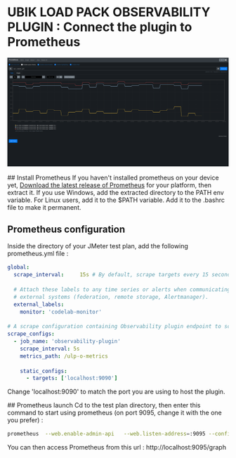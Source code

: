 # UBIK LOAD PACK OBSERVABILITY PLUGIN : Connect the plugin to Prometheus
![Legende](images/Prometheus.png)

## Install Prometheus
If you haven't installed prometheus on your device yet, 
[Download the latest release of Prometheus](https://prometheus.io/download/) for your platform, then extract it.
If you use Windows, add the extracted directory to the PATH env variable.
For Linux users, add it to the $PATH variable. Add it to the .bashrc file to make it permanent.

## Prometheus configuration
Inside the directory of your JMeter test plan, add the following prometheus.yml file :
```yml
global:
  scrape_interval:     15s # By default, scrape targets every 15 seconds.

  # Attach these labels to any time series or alerts when communicating with
  # external systems (federation, remote storage, Alertmanager).
  external_labels:
    monitor: 'codelab-monitor'

# A scrape configuration containing Observability plugin endpoint to scrape:
scrape_configs:
  - job_name: 'observability-plugin'
    scrape_interval: 5s
    metrics_path: /ulp-o-metrics

    static_configs:
      - targets: ['localhost:9090']
```
Change 'localhost:9090' to match the port you are using to host the plugin.

## Prometheus launch
Cd to the test plan directory, then enter this command to start using prometheus (on port 9095, change it with the one you prefer) :
```bash
prometheus  --web.enable-admin-api   --web.listen-address=:9095 --config.file=prometheus.yml
```

You can then access Prometheus from this url :
http://localhost:9095/graph